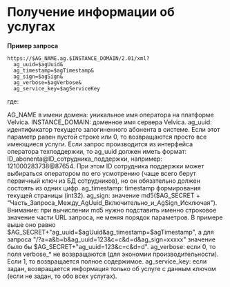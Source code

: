 <!-- TITLE: XML API -->
<!-- SUBTITLE: Данное API позволяет реализовать страницу управления услугами подписки в Личном кабинете провайдера, а также добавить услуги Velvica в список уже имеющихся у провайдера услуг.
Обращаем внимание, что как с технической, так и с маркетинговой точки зрения схема интеграции через API является более сложной и ресурсоемкой, чем интеграция через IFRAME. Если есть возможность, лучше воспользоваться схемой с IFRAME. -->

# Получение информации об услугах
**Пример запроса**

```text
https://$AG_NAME.ag.$INSTANCE_DOMAIN/2.01/xml?
  ag_uuid=$agUuid&
  ag_timestamp=$agTimestamp&
  ag_sign=$agSign&
  ag_verbose=$agVerbose&
  ag_service_key=$agServiceKey
```
где: 

AG_NAME в имени домена: уникальное имя оператора на платформе Velvica.
INSTANCE_DOMAIN: доменное имя сервера Velvica.
ag_uuid: идентификатор текущего залогиненного абонента в системе. Если этот параметр равен пустой строке или 0, то возвращаются просто все имеющиеся услуги. Если запрос производится из интерфейса оператора техподдержки, то ag_uuid должен иметь формат: ID_abonenta@ID_сотрудника_поддержки, например: 121000283738@87654. При этом ID сотрудника поддержки может выбираться оператором по его усмотрению (чаще всего берут первичный ключ из БД сотрудников), но он обязательно должен состоять из одних цифр.
ag_timestamp: timestamp формирования текущей страницы (int32).
ag_sign: значение md5($AG_SECRET + "Часть_Запроса_Между_AgUuid_Включительно_и_AgSign_Исключая"). Внимание: при вычислении md5 нужно подставить именно строковое значение части URL запроса, не меняя порядок параметров. В примере выше оно равно $AG_SECRET+"ag_uuid=$agUuid&ag_timestamp=$agTimestamp", а для запроса "/?a=a&b=b&ag_uuid=123&c=c&d=d&ag_sign=xxxxx" значение было бы $AG_SECRET+"ag_uuid=123&c=c&d=d".
ag_verbose: если 0, то поля verbose_* не возвращаются (для экономии производительности). Если 1, то возвращается полное содержимое.
ag_service_key: если задан, возвращается информация только об услуге с данным ключом (если не задан, то обо всех услугах).

